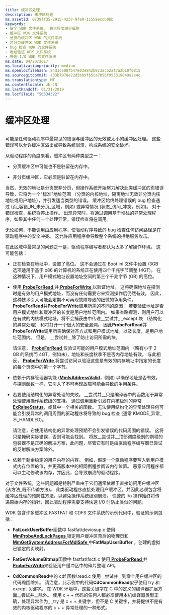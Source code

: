 ```yaml
---
title: 缓冲区处理
description: 缓冲区处理
ms.assetid: 0739ff35-2915-4237-9fe0-11559eccb0bb
keywords:
- 安全 WDK 文件系统、 最大程度减少威胁
- 缓冲区 WDK 文件系统
- 分页的缓冲区 WDK 的文件系统
- 非分页缓冲区 WDK 文件系统
- bug 检查 WDK 的文件系统
- 地址验证 WDK 文件系统
- 快速 I/O WDK 的文件系统
ms.date: 04/20/2017
ms.localizationpriority: medium
ms.openlocfilehash: 84d1c608fb47e03e842b8c3ac52af7a2b10f0815
ms.sourcegitcommit: a33b7978e22d5bb9f65ca7056f955319049a2e4c
ms.translationtype: MT
ms.contentlocale: zh-CN
ms.lasthandoff: 01/31/2019
ms.locfileid: "56534322"
---
```

# <a name="buffer-handling"></a>缓冲区处理


## <span id="ddk_buffer_handling_if"></span><span id="DDK_BUFFER_HANDLING_IF"></span>


可能是任何驱动程序中最常见的错误与缓冲区的无效或太小的缓冲区处理。 这些错误可以允许缓冲区溢出或导致系统崩溃，构成系统的安全破坏。

从驱动程序的角度来看，缓冲区有两种类型之一：

-   分页缓冲区中可能也不是驻留在内存中。

-   非分页缓冲区，它必须是驻留在内存中。

当然，无效的地址是分页既非分页，但操作系统开始努力解决此类缓冲区的页错误导致，它将为一个"标准"地址范围 （分页的内核地址，隔离地址无效非分页内核地址或用户地址），并引发适当类型的错误。 缓冲区始终处理错误的 bug 检查通过 (页\_容错\_IN\_未分页\_区域，例如) 或异常情况 (状态\_访问\_冲突，例如)。 对于错误检查，系统将停止操作。 出现异常时，将通过调用基于堆栈的异常处理程序，如果其中任何一个处理异常，错误检查将在调用。

无论如何，不能调用由应用程序，使驱动程序导致的 bug 检查任何访问路径是在驱动程序中的安全冲突。 这允许应用程序会导致整个系统的拒绝服务攻击。

在此区域中最常见的问题之一是，驱动程序编写者都认为太多了解操作环境。 这可能包括：

-   正在检查在地址中，设置了高位。 这不会通过在 Boot.ini 文件中设置 /3GB 选项适用于基于 x86 的计算机的系统正在使用四个千兆字节调整 (4GT)。 在这种情况下，用户模式地址设置地址空间的第三个千兆字节 (GB) 的高位。

-   使用[ **ProbeForRead** ](https://msdn.microsoft.com/library/windows/hardware/ff559876)并[ **ProbeForWrite** ](https://msdn.microsoft.com/library/windows/hardware/ff559879)以验证地址。 这将确保地址在探测时是有效的用户模式地址，而没有任何需要它来探测操作后仍然有效。 因此，这种技术引入可能会定期不可再现故障导致的细微的争用条件。 **ProbeForRead**并**ProbeForWrite**调用所需的不同的原因： 若要验证地址是否用户模式地址和缓冲区的长度是用户地址范围内。 如果省略探测，则用户可以在有效的内核模式地址，将不会捕获由中传递\_\_尝试并\_ \_except 块 （结构化的异常处理） 和将打开一个很大的安全漏洞。 因此**ProbeForRead**并**ProbeForWrite**调用所需确保对齐方式和用户模式地址，以及长度，是用户地址范围内。 但是， \_\_尝试并\_\_除了防止访问所需的块。

    请注意， [ **ProbeForRead** ](https://msdn.microsoft.com/library/windows/hardware/ff559876)仅验证可能的用户模式地址范围内 （略有小于 2 GB 的系统而 4GT，例如未)，地址和长度秋季不是否内存地址有效。 与此相反， [ **ProbeForWrite** ](https://msdn.microsoft.com/library/windows/hardware/ff559879)将尝试访问以验证这些是有效的内存地址中指定的长度的每个页面中的第一个字节。

-   依赖于内存管理器功能 ([**MmIsAddressValid**](https://msdn.microsoft.com/library/windows/hardware/ff554572)，例如) 以确保地址是否有效。 与探测函数一样，它引入了不可再现故障可能会导致的争用条件。

-   若要使用结构化的异常处理的失败。 \_\_尝试并\_\_只是编译器中的函数用于异常处理使用操作系统级的支持。 通过调用重新引发在内核级别的异常[ **ExRaiseStatus**](https://msdn.microsoft.com/library/windows/hardware/ff545529)，或其中一个相关的函数。 无法使用结构化的异常处理任何可能会引发异常的调用周围的驱动程序将导致的 bug 检查 (通常 KMODE\_异常\_不\_HANDLED)。

    请注意，它使用结构化的异常处理预期不会引发错误的代码周围的错误。 这将只是掩码实际错误，否则可能会找到。 将放\_\_尝试并\_\_顶部调度级别的例程的包装器不是正确的解决方案，此问题，尽管它有时是由驱动程序编写器已尝试的反射解决方案除外。

-   依赖于剩余稳定的用户内存的内容。 例如，假定一个驱动程序要写入到用户模式内存位置的值，并更高版本中的相同例程参阅该内存位置。 恶意应用程序都可以主动修改该内存，并因此，会导致崩溃的驱动程序。

对于文件系统，这些问题都是特别严重由于它们通常依赖于直接访问用户缓冲区 (该方法\_既不传输方法)。 此类驱动程序直接处理用户缓冲区，并因此必须包含将缓冲区处理的预防性方法，以避免操作系统级别崩溃。 快速的 i/o 操作始终将传递原始内存的指针，因此驱动程序需要支持快速 I/O 时防止类似的问题。

WDK 包含许多缓冲区 FASTFAT 和 CDFS 文件系统的示例代码中，验证的示例包括：

-   **FatLockUserBuffer**函数中 fastfat\\deviosup.c 使用[ **MmProbeAndLockPages** ](https://msdn.microsoft.com/library/windows/hardware/ff554664)锁定用户缓冲区背后的物理页和[ **MmGetSystemAddressForMdlSafe** ](https://msdn.microsoft.com/library/windows/hardware/ff554559)中**FatMapUserBuffer** ，创建的虚拟已锁定的页映射。

-   **FatGetVolumeBitmap**函数中 fastfat\\fsctl.c 使用[ **ProbeForRead** ](https://msdn.microsoft.com/library/windows/hardware/ff559876)并[ **ProbeForWrite**](https://msdn.microsoft.com/library/windows/hardware/ff559879)来验证用户缓冲区中的碎片整理 API。

-   **CdCommonRead**中的 cdf 函数\\read.c 使用\_\_尝试并\_\_到零个用户缓冲区的代码周围除外。 请注意，此示例中的代码**CdCommonRead**似乎使用 try 和 except 关键字。 在 WDK 环境中，这些关键字在 C 中的定义的编译器扩展方面\_\_尝试并\_\_除外。 使用 c + + 代码的任何人都必须使用本机编译器类型正确，处理异常作为\_ \_try 是 c + + 关键字，但不是 C 关键字，并将提供不是有效的内核驱动程序的 c + + 异常处理的一种形式。

 

 




